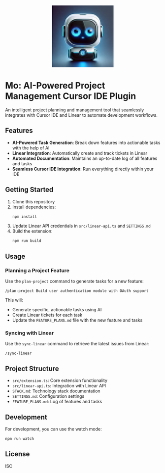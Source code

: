 <p align="center">
  <img src="src/assets/mo-headshot.png" alt="Mo" width="200">
</p>

# Mo: AI-Powered Project Management Cursor IDE Plugin

An intelligent project planning and management tool that seamlessly integrates with Cursor IDE and Linear to automate development workflows.

## Features

- **AI-Powered Task Generation**: Break down features into actionable tasks with the help of AI
- **Linear Integration**: Automatically create and track tickets in Linear
- **Automated Documentation**: Maintains an up-to-date log of all features and tasks
- **Seamless Cursor IDE Integration**: Run everything directly within your IDE

## Getting Started

1. Clone this repository
2. Install dependencies:
   ```bash
   npm install
   ```
3. Update Linear API credentials in `src/linear-api.ts` and `SETTINGS.md`
4. Build the extension:
   ```bash
   npm run build
   ```

## Usage

### Planning a Project Feature

Use the `plan-project` command to generate tasks for a new feature:

```
/plan-project Build user authentication module with OAuth support
```

This will:
- Generate specific, actionable tasks using AI
- Create Linear tickets for each task
- Update the `FEATURE_PLANS.md` file with the new feature and tasks

### Syncing with Linear

Use the `sync-linear` command to retrieve the latest issues from Linear:

```
/sync-linear
```

## Project Structure

- `src/extension.ts`: Core extension functionality
- `src/linear-api.ts`: Integration with Linear API
- `STACK.md`: Technology stack documentation
- `SETTINGS.md`: Configuration settings
- `FEATURE_PLANS.md`: Log of features and tasks

## Development

For development, you can use the watch mode:

```bash
npm run watch
```

## License

ISC 